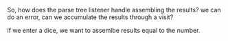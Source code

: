 So, how does the parse tree listener handle assembling the results? 
we can do an error, 
can we accumulate the results through a visit?



if we enter a dice, we want to assemlbe results equal to the number. 